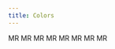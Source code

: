```yaml
---
title: Colors
---
```


<div class="flex gap-24 flex-wrap items-end justify-center">
  <span class="vv-avatar" 
        role="img" 
        aria-label="Mario Rossi" 
        tabindex="0">
      MR
  </span>
  <span class="vv-avatar vv-avatar--danger" 
        role="img" 
        aria-label="Mario Rossi" 
        tabindex="0">
      MR
  </span>
    <span class="vv-avatar vv-avatar--success" 
        role="img" 
        aria-label="Mario Rossi" 
        tabindex="0">
      MR
  </span>
  <span class="vv-avatar vv-avatar--warning" 
        role="img" 
        aria-label="Mario Rossi" 
        tabindex="0">
      MR
  </span>
  <span class="vv-avatar vv-avatar--info" 
        role="img" 
        aria-label="Mario Rossi" 
        tabindex="0">
      MR
  </span>
  <span class="vv-avatar vv-avatar--accent" 
        role="img" 
        aria-label="Mario Rossi" 
        tabindex="0">
      MR
  </span>
  <span class="vv-avatar vv-avatar--gray" 
        role="img" 
        aria-label="Mario Rossi" 
        tabindex="0">
      MR
  </span>
  <span class="vv-avatar vv-avatar--surface" 
        role="img" 
        aria-label="Mario Rossi" 
        tabindex="0">
      MR
  </span>
</div>